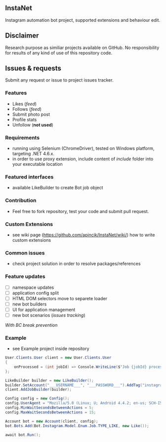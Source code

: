 ## InstaNet
Instagram automation bot project, supported extensions and behaviour edit.

## Disclaimer
Research purpose as similiar projects available on GitHub. No responsibility for results of any kind of use of this repository code.

## Issues & requests
Submit any request or issue to project issues tracker.

### Features

- Likes (*feed*)
- Follows (*feed*)
- Submit photo post
- Profile stats
- Unfollow (**not used**)

### Requirements
- running using Selenium (ChromeDriver), tested on Windows platform, targeting .NET 4.6.x.
- in order to use proxy extension, include content of *include* folder into your executable location

### Featured interfaces
- available LikeBuilder to create Bot job object

### Contribution
- Feel free to fork repository, test your code and submit pull request.

### Custom Extensions
- see wiki page (https://github.com/apincik/InstaNet/wiki/) how to write custom extensions

### Common issues
- check project solution in order to resolve packages/references

### Feature updates
- [ ] namespace updates
- [ ] application config split
- [ ] HTML DOM selectors move to separete loader
- [ ] new bot builders
- [ ] UI for application management
- [ ] new bot scenarios (*issues tracking*)

*With BC break prevention*

### Example
- see Example project inside repository

```c#
User.Clients.User client = new User.Clients.User
{
    onProcessed = (int jobId) => Console.WriteLine($"Job {jobId} processed.")
};

LikeBuilder builder = new LikeBuilder();
builder.SetAccount("___USERNAME___", "___PASSWORD___").AddTag("instagram").SetLimit(1);
client.AddJobBuilder(builder);

Config config = new Config();
config.UserAgent = "Mozilla/5.0 (Linux; U; Android 4.4.2; en-us; SCH-I535 Build/KOT49H) AppleWebKit/534.30 (KHTML, like Gecko) Version/4.0 Mobile Safari/534.30";
config.MinWaitSecondsBetweenActions = 5;
config.MaxWaitSecondsBetweenActions = 15;

Account bot = new Account(client, config);
bot.Bots.Add(Bot.Instagram.Model.Enum.Job.TYPE_LIKE, new Like());

await bot.Run();
```
